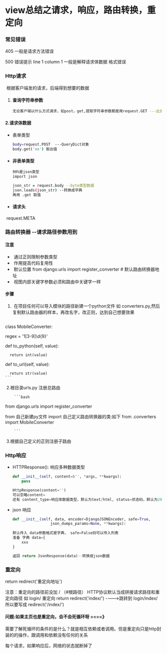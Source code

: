 # view总结之请求，响应，路由转换，重定向

### 常见错误

405 一般是请求方法错误

500 错误提示 line 1 column 1 一般是解释请求体数据 格式错误

### Http请求

​	根据客户端发的请求，后端得到想要的数据

1. #### 查询字符串参数

   ```bash
   无论客户端以什么方式请求，如post，get,提取字符串参数都是用request.GET ---此处request代表封装后的请求对象参数
   ```

   

####             2.请求体数据

- 表单类型

  ```bash
  body=request.POST  ---QueryDict对象
  body.get('xx') 取出值
  ```

  

- #### 非表单类型	     

  ```bash
  90%是json类型
  import json
  
  json_str = request.body --byte类型数据
  json.loads(json_str) --转换成字典
  再用 .get 取值
  
  ```


- ####         请求头

​		              request.META

###         路由转换器  --请求路径参数用到

####          注意

- ​	  通过正则限制参数类型
- ​          作用提高代码复用性
- ​           默认位置  from django.urls import register_converter # 默认路由转换器地址
- ​	   视图内部关键字参数必须和路由中关键字一样



####    步骤

1. ​    在项目任何可以导入模块的路径新建一个python文件  如 converters.py,然后复制默认路由器的样本，再改名字，改正则，达到自己想要效果

   

    ```bash
class MobileConverter:

  regex = '1[3-9]\d{9}'

  def to_python(self, value):
     
      return int(value)

  def to_url(self, value):
     
      return str(value)
    ```

​         2.根目录urls.py 注册总路由  

        ```bash
from django.urls import register_converter

from 自己新建py文件 import 自己定义路由转换器的类:如下
from .converters import MobileConverter

        ```



​          3.根据自己定义的正则注册子路由



### Http响应

- HTTPResponse(): 响应多种数据类型

  ```python
  def __init__(self, content=b'', *args, **kwargs):
      pass
  
  HttpResponse(content='')
  可以忽略content=
  还有 content_type=响应体数据类型，默认为text/html, status=状态码，默认为200
  
  ```

  

- json 响应

  ```python
  def __init__(self, data, encoder=DjangoJSONEncoder, safe=True,
                   json_dumps_params=None, **kwargs):
      
  默认传入 data参数格式是字典， safe=False则可以传入列表
  准备 字典 data={
      xxx
  }
  
  返回 return JsonResponse(data)--转换成json数据
  ```



###      重定向



return redirect('重定向地址')

注意：重定向的路径前没加    /   （#根路径） HTTP协议默认当成拼接请求路径和重定向路径 如       login/        重定向      return redirect('index/')   ---->跳转到 login/index/      所以要写成 redirect('/index/')





#### 问题:如果主页也是重定向，会不会死循环呀 ====》

需要了解死循环的条件的是什么？就是相互依赖或者调用。但是重定向只是http封装的的操作，跟调用和依赖没有任何的关系 

每个请求，如果响应后，网络的状态就断掉了

​	
